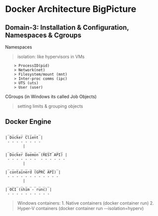 # Docker Architecture BigPicture

## Domain-3: Installation & Configuration, Namespaces & Cgroups

Namespaces

> isolation: like hypervisors in VMs
```
    > ProcessID(pid)
    > Network(net)
    > Filesystem/mount (mnt)
    > Inter-proc comms (ipc)
    > UTS (uts)
    > User (user)
```

CGroups (in Windows its called Job Objects)

> setting limits & grouping objects

## Docker Engine
```
 _ _ _ _ _ _ _ _
| Docker Client |
 - - - - - - - -
        |
 _ _ _ _ _ _ _ _ _ _ _ _ _ 
| Docker Daemon (REST API) |
 - - - - - - -  - - - - - - 
        |
 _ _ _ _ _ _ _ _ _ _ _ _ 
| containerd (GPRC API) |
 - - - - - - - - - - - -
        |
 _ _ _ _ _ _ _ _ _ _ 
| OCI (shim - runc) |
 - - - - - - - - - - 

```
 >  Windows containers:
    1. Native containers (docker container run)
    2. Hyper-V containers (docker container run --isolation=hyperv)